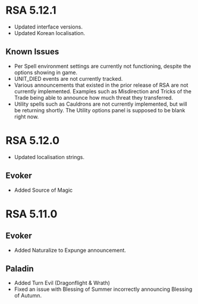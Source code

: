 # RSA 5.12.1
* Updated interface versions.
* Updated Korean localisation.

## Known Issues
* Per Spell environment settings are currently not functioning, despite the options showing in game.
* UNIT_DIED events are not currently tracked.
* Various announcements that existed in the prior release of RSA are not currently implemented. Examples such as Misdirection and Tricks of the Trade being able to announce how much threat they transferred.
* Utility spells such as Cauldrons are not currently implemented, but will be returning shortly. The Utility options panel is supposed to be blank right now.


# RSA 5.12.0
* Updated localisation strings.

## Evoker
* Added Source of Magic


# RSA 5.11.0
## Evoker
* Added Naturalize to Expunge announcement.

## Paladin
* Added Turn Evil (Dragonflight & Wrath)
* Fixed an issue with Blessing of Summer incorrectly announcing Blessing of Autumn.